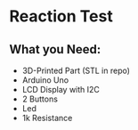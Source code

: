 # Reaction Test
## What you Need:
 - 3D-Printed Part (STL in repo)
 - Arduino Uno
 - LCD Display with I2C
 - 2 Buttons
 - Led
 - 1k Resistance
